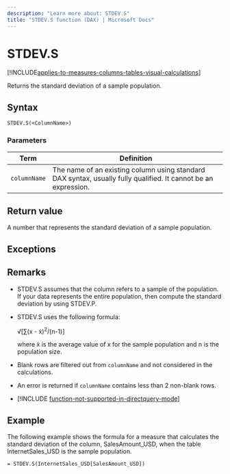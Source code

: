 ```yaml
---
description: "Learn more about: STDEV.S"
title: "STDEV.S function (DAX) | Microsoft Docs"
---
```

# STDEV.S

[!INCLUDE[applies-to-measures-columns-tables-visual-calculations](includes/applies-to-measures-columns-tables-visual-calculations.md)]

Returns the standard deviation of a sample population.  
  
## Syntax  
  
```dax
STDEV.S(<ColumnName>)  
```
  
### Parameters  

|Term|Definition|  
|--------|--------------|  
| `columnName` | The name of an existing column using standard DAX syntax, usually fully qualified. It cannot be an expression.   |  

## Return value

A number that represents the standard deviation of a sample population.  
  
## Exceptions  
  
## Remarks  
  
- STDEV.S assumes that the column refers to a sample of the population. If your data represents the entire population, then compute the standard deviation by using STDEV.P.  
  
- STDEV.S uses the following formula:  
  
    √[∑(x - x̃)<sup>2</sup>/(n-1)]  
  
    where x̃ is the average value of x for the sample population and n is the population size.  
  
- Blank rows are filtered out from `columnName` and not considered in the calculations.  
  
- An error is returned if `columnName` contains less than 2 non-blank rows.  
  
- [!INCLUDE [function-not-supported-in-directquery-mode](includes/function-not-supported-in-directquery-mode.md)]
  
## Example

The following example shows the formula for a measure that calculates the standard deviation of the column, SalesAmount_USD, when the table InternetSales_USD is the sample population.  
  
```dax
= STDEV.S(InternetSales_USD[SalesAmount_USD])  
```
